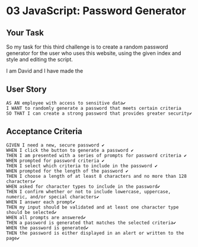 # 03 JavaScript: Password Generator

## Your Task

So my task for this third challenge is to create a random password generator for the user who uses this website, using the given index and style and editing the script.

I am David and I have made the 

## User Story

```
AS AN employee with access to sensitive data✔️
I WANT to randomly generate a password that meets certain criteria
SO THAT I can create a strong password that provides greater security✔️
```

## Acceptance Criteria

```
GIVEN I need a new, secure password ✔️
WHEN I click the button to generate a password ✔️
THEN I am presented with a series of prompts for password criteria ✔️
WHEN prompted for password criteria ✔️
THEN I select which criteria to include in the password ✔️
WHEN prompted for the length of the password ✔️
THEN I choose a length of at least 8 characters and no more than 128 characters✔️
WHEN asked for character types to include in the password✔️
THEN I confirm whether or not to include lowercase, uppercase, numeric, and/or special characters✔️
WHEN I answer each prompt✔️
THEN my input should be validated and at least one character type should be selected✔️
WHEN all prompts are answered✔️
THEN a password is generated that matches the selected criteria✔️
WHEN the password is generated✔️
THEN the password is either displayed in an alert or written to the page✔️
```